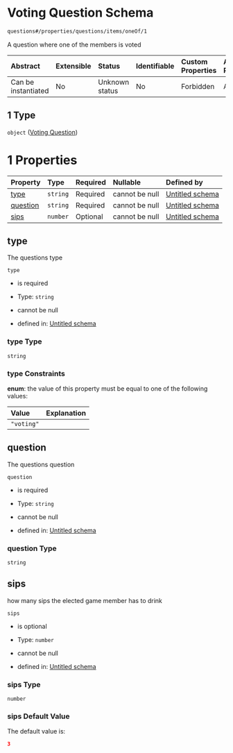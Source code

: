 # Voting Question Schema

```txt
questions#/properties/questions/items/oneOf/1
```

A question where one of the members is voted

| Abstract            | Extensible | Status         | Identifiable | Custom Properties | Additional Properties | Access Restrictions | Defined In                                                                    |
| :------------------ | :--------- | :------------- | :----------- | :---------------- | :-------------------- | :------------------ | :---------------------------------------------------------------------------- |
| Can be instantiated | No         | Unknown status | No           | Forbidden         | Allowed               | none                | [questions.schema.json*](../out/questions.schema.json "open original schema") |

## 1 Type

`object` ([Voting Question](questions-definitions-voting-question.md))

# 1 Properties

| Property              | Type     | Required | Nullable       | Defined by                                                                                                                                  |
| :-------------------- | :------- | :------- | :------------- | :------------------------------------------------------------------------------------------------------------------------------------------ |
| [type](#type)         | `string` | Required | cannot be null | [Untitled schema](questions-definitions-voting-question-properties-type.md "questions#/definitions/votingQuestion/properties/type")         |
| [question](#question) | `string` | Required | cannot be null | [Untitled schema](questions-definitions-voting-question-properties-question.md "questions#/definitions/votingQuestion/properties/question") |
| [sips](#sips)         | `number` | Optional | cannot be null | [Untitled schema](questions-definitions-voting-question-properties-sips.md "questions#/definitions/votingQuestion/properties/sips")         |

## type

The questions type

`type`

*   is required

*   Type: `string`

*   cannot be null

*   defined in: [Untitled schema](questions-definitions-voting-question-properties-type.md "questions#/definitions/votingQuestion/properties/type")

### type Type

`string`

### type Constraints

**enum**: the value of this property must be equal to one of the following values:

| Value      | Explanation |
| :--------- | :---------- |
| `"voting"` |             |

## question

The questions question

`question`

*   is required

*   Type: `string`

*   cannot be null

*   defined in: [Untitled schema](questions-definitions-voting-question-properties-question.md "questions#/definitions/votingQuestion/properties/question")

### question Type

`string`

## sips

how many sips the elected game member has to drink

`sips`

*   is optional

*   Type: `number`

*   cannot be null

*   defined in: [Untitled schema](questions-definitions-voting-question-properties-sips.md "questions#/definitions/votingQuestion/properties/sips")

### sips Type

`number`

### sips Default Value

The default value is:

```json
3
```
